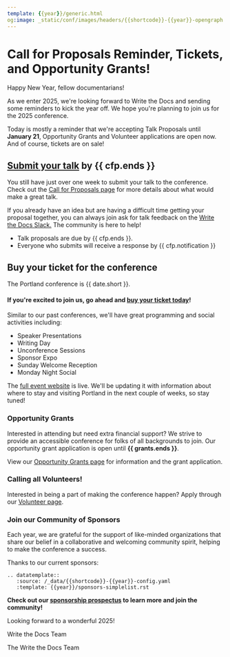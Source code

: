 ```yaml
---
template: {{year}}/generic.html
og:image: _static/conf/images/headers/{{shortcode}}-{{year}}-opengraph.jpg
---
```


# Call for Proposals Reminder, Tickets, and Opportunity Grants!

Happy New Year, fellow documentarians!

As we enter 2025, we're looking forward to Write the Docs and sending some reminders to kick the year off.  We hope you're planning to join us for the 2025 conference. 

Today is mostly a reminder that we're accepting Talk Proposals until **January 21**, Opportunity Grants and Volunteer applications are open now. And of course, tickets are on sale!

## [Submit your talk](https://www.writethedocs.org/conf/{{shortcode}}/{{year}}/cfp) by {{ cfp.ends }}

You still have just over one week to submit your talk to the conference. Check out the [Call for Proposals page](https://www.writethedocs.org/conf/{{shortcode}}/{{year}}/cfp) for more details about what would make a great talk.

If you already have an idea but are having a difficult time getting your proposal together, you can always join ask for talk feedback on the [Write the Docs Slack.](https://www.writethedocs.org/slack/) The community is here to help!

- Talk proposals are due by {{ cfp.ends }}.
- Everyone who submits will receive a response by {{ cfp.notification }}

## Buy your ticket for the conference

The Portland conference is {{ date.short }}.

#### If you're excited to join us, go ahead and [**buy your ticket today**](https://www.writethedocs.org/conf/{{shortcode}}/{{year}}/tickets/)!

Similar to our past conferences, we'll have great programming and social activities including:

- Speaker Presentations
- Writing Day
- Unconference Sessions
- Sponsor Expo
- Sunday Welcome Reception
- Monday Night Social

The [full event website](https://www.writethedocs.org/conf/{{shortcode}}/{{year}}/) is live. We'll be updating it with information about where to stay and visiting Portland in the next couple of weeks, so stay tuned!

### Opportunity Grants

Interested in attending but need extra financial support? We strive to provide an accessible conference for folks of all backgrounds to join. Our opportunity grant application is open until **{{ grants.ends }}**.

View our [Opportunity Grants page](https://www.writethedocs.org/conf/{{shortcode}}/{{year}}/opportunity-grants/) for information and the grant application.

### Calling all Volunteers!

Interested in being a part of making the conference happen? Apply through our [Volunteer page](https://www.writethedocs.org/conf/{{shortcode}}/{{year}}/volunteer/). 

### Join our Community of Sponsors

Each year, we are grateful for the support of like-minded organizations that share our belief in a collaborative and welcoming community spirit, helping to make the conference a success.

Thanks to our current sponsors:

```{eval-rst}
.. datatemplate::
   :source: /_data/{{shortcode}}-{{year}}-config.yaml
   :template: {{year}}/sponsors-simplelist.rst
```

**Check out our [sponsorship prospectus](https://www.writethedocs.org/conf/{{shortcode}}/{{year}}/sponsors/prospectus/) to learn more and join the community!**

Looking forward to a wonderful 2025!

Write the Docs Team

The Write the Docs Team
